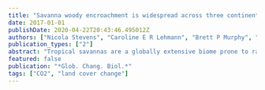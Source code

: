 ```yaml
---
title: "Savanna woody encroachment is widespread across three continents"
date: 2017-01-01
publishDate: 2020-04-22T20:43:46.495012Z
authors: ["Nicola Stevens", "Caroline E R Lehmann", "Brett P Murphy", "Giselda Durigan"]
publication_types: ["2"]
abstract: "Tropical savannas are a globally extensive biome prone to rapid vegetation change in response to changing environmental conditions. Via a meta-analysis, we quantified savanna woody vegetation change spanning the last century. We found a global trend of woody encroachment that was established prior the 1980s. However, there is critical regional variation in the magnitude of encroachment. Woody cover is increasing most rapidly in the remaining uncleared savannas of South America, most likely due to fire suppression and land fragmentation. In contrast, Australia has experienced low rates of encroachment. When accounting for land use, African savannas have a mean rate annual woody cover increase two and a half times that of Australian savannas. In Africa, encroachment occurs across multiple land uses and is accelerating over time. In Africa and Australia, rising atmospheric CO2 , changing land management and rainfall are likely causes. We argue that the functional traits of each woody flora, specifically the N-fixing ability and architecture of woody plants, are critical to predicting encroachment over the next century and that African savannas are at high risk of widespread vegetation change."
featured: false
publication: "*Glob. Chang. Biol.*"
tags: ["CO2", "land cover change"]
---
```


